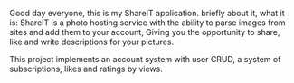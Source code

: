 Good day everyone, this is my ShareIT application.
briefly about it, what it is:
        ShareIT is a photo hosting service with the ability 
        to parse images from sites and add them to your account,
        Giving you the opportunity to share, like and write descriptions 
        for your pictures.

This project implements an account system with user CRUD, 
a system of subscriptions, likes and ratings by views.